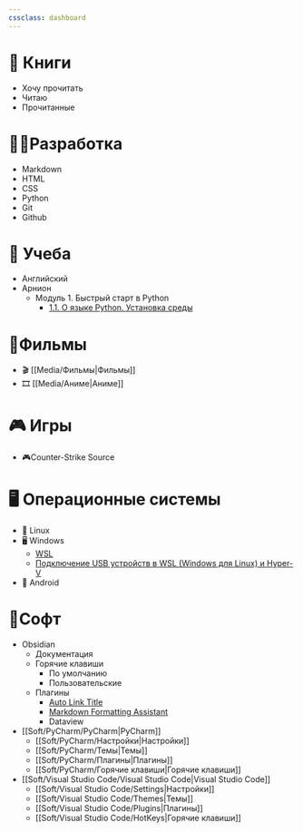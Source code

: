 ```yaml
---
cssclass: dashboard
---
```


# 📖 Книги
- Хочу прочитать
- Читаю
- Прочитанные

# 👨‍💻Разработка
-  Markdown
- HTML
- CSS
- Python
- Git
- Github

# 🏫 Учеба
- Английский
- Арнион
	- Модуль 1. Быстрый старт в Python
		-  [1.1. О языке Python. Установка среды](Education/Арнион/Модуль%201.%20Быстрый%20старт%20в%20Python/1.1.%20О%20языке%20Python.%20Установка%20среды.md)

# 🍿Фильмы
- 🎬 [[Media/Фильмы|Фильмы]]
- 🎞️ [[Media/Аниме|Аниме]]

# 🎮 Игры
- 🎮Counter-Strike Source

# 🖥 Операционные системы
- 🐧 Linux
- 🖥️ Windows 
	- [WSL](Operation%20System/windows/WSL.md)
	- [Подключение USB устройств в WSL (Windows для Linux) и Hyper-V](Operation%20System/windows/Подключение%20USB%20устройств%20в%20WSL%20(Windows%20для%20Linux)%20и%20Hyper-V.md)
- 📱 Android

# 💾Софт
- Obsidian
	- Документация
	- Горячие клавиши
		- По умолчанию
		- Пользовательские
	- Плагины
		- [Auto Link Title](Soft/Obsidian/Плагины/Auto%20Link%20Title.md)
		- [Markdown Formatting Assistant](Soft/Obsidian/Плагины/Markdown%20Formatting%20Assistant.md)
		- Dataview
- [[Soft/PyCharm/PyCharm|PyCharm]]
	- [[Soft/PyCharm/Настройки|Настройки]]
	- [[Soft/PyCharm/Темы|Темы]]
	- [[Soft/PyCharm/Плагины|Плагины]]
	- [[Soft/PyCharm/Горячие клавиши|Горячие клавиши]]
- [[Soft/Visual Studio Code/Visual Studio Code|Visual Studio Code]] 
	- [[Soft/Visual Studio Code/Settings|Настройки]]
	 - [[Soft/Visual Studio Code/Themes|Темы]]
	 - [[Soft/Visual Studio Code/Plugins|Плагины]]
	- [[Soft/Visual Studio Code/HotKeys|Горячие клавиши]]
